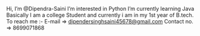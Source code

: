 Hi, I’m @Dipendra-Saini
I’m interested in Python
I’m currently learning Java 
Basically I am a college Student and currently i am in my 1st year of B.tech.
To reach me :- 
E-mail => dipendersinghsaini45678@gmail.com
Contact no. => 8699071868

<!---
Dipendra-Saini/D ipendra-Saini is a ✨ special ✨ repository because its `README.md` (this file) appears on your GitHub profile.
You can click the Preview link to take a look at your changes.
--->
